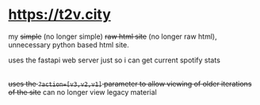 # https://t2v.city

my ~~simple~~ (no longer simple) ~~raw html site~~ (no longer raw html),  
unnecessary python based html site.
<p></p>
uses the fastapi web server just so i can get current spotify stats  
<br/><br/>

~~uses the `?action=[v3,v2,v1]` parameter to allow viewing of older iterations of the site~~
can no longer view legacy material
